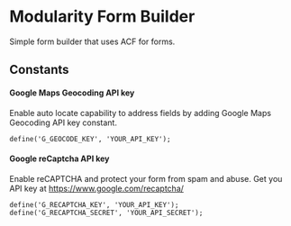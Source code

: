 # Modularity Form Builder

Simple form builder that uses ACF for forms.

## Constants

#### Google Maps Geocoding API key
Enable auto locate capability to address fields by adding Google Maps Geocoding API key constant.

```
define('G_GEOCODE_KEY', 'YOUR_API_KEY');

```

#### Google reCaptcha API key
Enable reCAPTCHA and protect your form from spam and abuse.
Get you API key at https://www.google.com/recaptcha/

```
define('G_RECAPTCHA_KEY', 'YOUR_API_KEY');
define('G_RECAPTCHA_SECRET', 'YOUR_API_SECRET');
```
